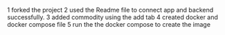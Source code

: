 1 forked the project
2 used the Readme file to connect app and backend successfully.
3 added commodity using the add tab
4 created docker and docker compose file 
5 run the the docker compose to create the image
